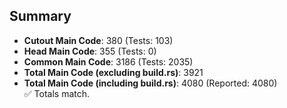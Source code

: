 ## Summary

- **Cutout Main Code**: 380 (Tests: 103)  
- **Head Main Code**: 355 (Tests: 0)  
- **Common Main Code**: 3186 (Tests: 2035)  
- **Total Main Code (excluding build.rs)**: 3921  
- **Total Main Code (including build.rs)**: 4080 (Reported: 4080)  
✅ Totals match.
